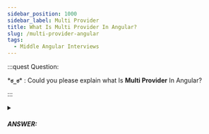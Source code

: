 ```yaml
---
sidebar_position: 1000
sidebar_label: Multi Provider
title: What Is Multi Provider In Angular?
slug: /multi-provider-angular
tags:
  - Middle Angular Interviews
---
```


:::quest Question:

\***`ಠ_ಠ`**\* : 
Could you please explain what Is **Multi Provider** In Angular?

:::

<details>
  <summary><h5>ANSWER:</h5></summary>

  \***`◔̯◔`**\* : 
  **Multiple Provider** is Angular provider that allows you to provide ***multiple values*** for a ***single token*** in DI. And Angular will call each of them (in the sequence they were provided) and waits for the returned Promise.

### Let's Look At This Example for More Details

In the example below, app module provide with multiple values `new FirstThing()` and `new SecondThing()` in a single token `THING`.

```ts {5,10} title="app.module.ts"
@NgModule({
  declarations: [AppComponent],
  providers: [{
      provide: THING,
      useValue: new FirstThing(),
      multi: true,
    },
    {
      provide: THING,
      useValue: new SecondThing(),
      multi: true,
    }]
})

```

Then, we can inject the provider `THING` in component and Angular will resolve it as an array.

```ts {3} title="app.component.ts"
export class AppComponent {
  constructor(
    @Inject(THING) things: Array<Thing>
  ) {
    console.log(things.map(t => t.someValue));
  }
}
```

</details>